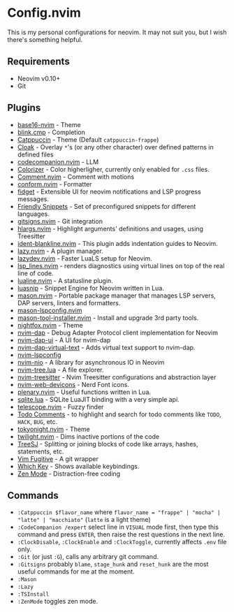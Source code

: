 # Config.nvim

This is my personal configurations for neovim. It may not suit you, but I wish there's something helpful.

## Requirements

* Neovim v0.10+
* Git

## Plugins

* [base16-nvim](https://github.com/RRethy/base16-nvim) - Theme
* [blink.cmp](https://github.com/saghen/blink.cmp) - Completion
* [Catppuccin](https://github.com/catppuccin/nvim) - Theme (Default `catppuccin-frappe`)
* [Cloak](https://github.com/laytan/cloak.nvim) - Overlay `*`'s (or any other character) over defined patterns in defined files
* [codecompanion.nvim](https://github.com/olimorris/codecompanion.nvim) - LLM
* [Colorizer](https://github.com/norcalli/nvim-colorizer.lua) - Color higherligher, currently only enabled for `.css` files.
* [Comment.nvim](https://github.com/numToStr/Comment.nvim) - Comment with motions
* [conform.nvim](https://github.com/stevearc/conform.nvim) - Formatter
* [fidget](https://github.com/j-hui/fidget.nvim) - Extensible UI for neovim notifications and LSP progress messages.
* [Friendly Snippets](https://github.com/rafamadriz/friendly-snippets) - Set of preconfigured snippets for different languages.
* [gitsigns.nvim](https://github.com/lewis6991/gitsigns.nvim) - Git integration
* [hlargs.nvim](https://github.com/m-demare/hlargs.nvim) - Highlight arguments' definitions and usages, using Treesitter
* [ident-blankline.nvim](https://github.com/lukas-reineke/indent-blankline.nvim) - This plugin adds indentation guides to Neovim.
* [lazy.nvim](https://github.com/folke/lazy.nvim) - A plugin manager.
* [lazydev.nvim](https://github.com/folke/lazydev.nvim) - Faster LuaLS setup for Neovim.
* [lsp_lines.nvim](https://git.sr.ht/~whynothugo/lsp_lines.nvim) - renders diagnostics using virtual lines on top of the real line of code.
* [lualine.nvim](https://github.com/nvim-lualine/lualine.nvim) - A statusline plugin.
* [luasnip](https://github.com/L3MON4D3/LuaSnip) - Snippet Engine for Neovim written in Lua.
* [mason.nvim](https://github.com/mason-org/mason.nvim) - Portable package manager that manages LSP servers, DAP servers, linters and formatters.
* [mason-lspconfig.nvim](https://github.com/mason-org/mason-lspconfig.nvim)
* [mason-tool-installer.nvim](https://github.com/WhoIsSethDaniel/mason-tool-installer.nvim) - Install and upgrade 3rd party tools.
* [nightfox.nvim](https://github.com/EdenEast/nightfox.nvim) - Theme
* [nvim-dap](https://github.com/mfussenegger/nvim-dap) - Debug Adapter Protocol client implementation for Neovim
* [nvim-dap-ui](https://github.com/rcarriga/nvim-dap-ui) - A UI for nvim-dap
* [nvim-dap-virtual-text](https://github.com/theHamsta/nvim-dap-virtual-text) - Adds virtual text support to nvim-dap.
* [nvim-lspconfig](https://github.com/neovim/nvim-lspconfig)
* [nvim-nio](https://github.com/nvim-neotest/nvim-nio) - A library for asynchronous IO in Neovim
* [nvim-tree.lua](https://github.com/nvim-tree/nvim-tree.lua) - A file explorer.
* [nvim-treesitter](https://github.com/nvim-treesitter/nvim-treesitter) - Nvim Treesitter configurations and abstraction layer
* [nvim-web-devicons](https://github.com/nvim-tree/nvim-web-devicons) - Nerd Font icons.
* [plenary.nvim](https://github.com/nvim-lua/plenary.nvim) - Useful functions written in Lua.
* [sqlite.lua](https://github.com/kkharji/sqlite.lua) - SQLite LuaJIT binding with a very simple api.
* [telescope.nvim](https://github.com/nvim-telescope/telescope.nvim) - Fuzzy finder
* [Todo Comments](https://github.com/folke/todo-comments.nvim) - to highlight and search for todo comments like `TODO`, `HACK`, `BUG`, etc.
* [tokyonight.nvim](https://github.com/folke/tokyonight.nvim) - Theme
* [twilight.nvim](https://github.com/folke/twilight.nvim) - Dims inactive portions of the code
* [TreeSJ](https://github.com/Wansmer/treesj) - Splitting or joining blocks of code like arrays, hashes, statements, etc.
* [Vim Fugitive](https://github.com/tpope/vim-fugitive) - A git wrapper
* [Which Key](https://github.com/folke/which-key.nvim/) - Shows available keybindings.
* [Zen Mode](https://github.com/folke/zen-mode.nvim) - Distraction-free coding

## Commands

* `:Catppuccin $flavor_name` where `flavor_name = "frappe" | "mocha" | "latte" | "macchiato"` (`latte` is a light theme)
* `:CodeCompanion /expert` select line in `VISUAL` mode first, then type this command and press `ENTER`, then raise the rest questions in the next line.
* `:ClockDisable`, `:ClockEnable` and `:ClockToggle`, currently affects `.env` file only.
* `:Git` (or just `:G`), calls any arbitrary git command.
* `:Gitsigns` probably `blame`, `stage_hunk` and `reset_hunk` are the most useful commands for me at the moment.
* `:Mason`
* `:Lazy`
* `:TSInstall`
* `:ZenMode` toggles zen mode.
